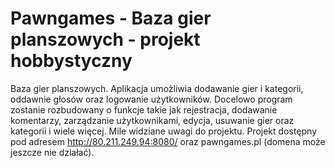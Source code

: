 # Pawngames - Baza gier planszowych - projekt hobbystyczny

Baza gier planszowych. Aplikacja umożliwia dodawanie gier i kategorii, oddawnie głosów oraz logowanie użytkowników.
Docelowo program zostanie rozbudowany o funkcje takie jak rejestracja, dodawanie komentarzy, zarządzanie użytkownikami, edycja, usuwanie gier oraz kategorii i wiele więcej. 
Mile widziane uwagi do projektu. Projekt dostępny pod adresem http://80.211.249.94:8080/ oraz pawngames.pl (domena może jeszcze nie działać).


